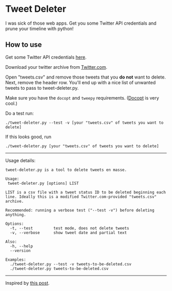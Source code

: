 Tweet Deleter
=============

I was sick of those web apps. Get you some Twitter API credentials and
prune your timeline with python!

How to use
----------

Get some Twitter API credentials [here](https://apps.twitter.com/).

Download your twitter archive from [Twitter.com](https://twitter.com/settings/account).

Open "tweets.csv" and remove those tweets that you **do not** want to
delete. Next, remove the header row. You'll end up with a nice list of
unwanted tweets to pass to tweet-deleter.py.

Make sure you have the `docopt` and `tweepy`
requirements. ([Docopt](http://docopt.org/) is very cool.)

Do a test run:

```
./tweet-deleter.py --test -v [your "tweets.csv" of tweets you want to delete]
```

If this looks good, run

```
./tweet-deleter.py [your "tweets.csv" of tweets you want to delete]
```

---

Usage details:

```
tweet-deleter.py is a tool to delete tweets en masse.

Usage:
 tweet-deleter.py [options] LIST

LIST is a csv file with a tweet status ID to be deleted beginning each
line. Ideally this is a modified Twitter.com-provided "tweets.csv" archive.

Recommended: running a verbose test ("--test -v") before deleting anything.

Options:
  -t, --test         test mode, does not delete tweets
  -v, --verbose      show tweet date and partial text

Also:
  -h, --help
  --version

Examples:
  ./tweet-deleter.py --test -v tweets-to-be-deleted.csv
  ./tweet-deleter.py tweets-to-be-deleted.csv
```

---

Inspired by [this post](http://www.mathewinkson.com/2015/03/delete-old-tweets-selectively-using-python-and-tweepy).
